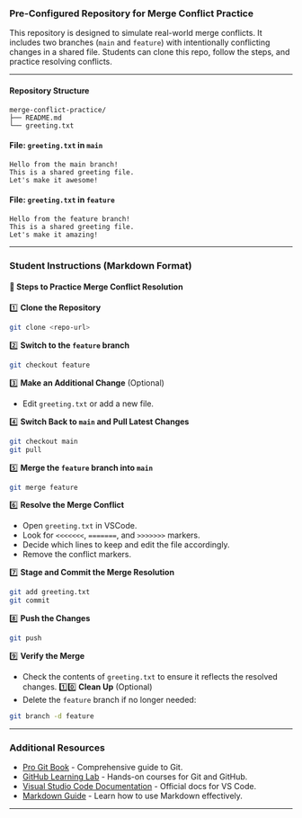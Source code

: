### Pre-Configured Repository for Merge Conflict Practice

This repository is designed to simulate real-world merge conflicts. It includes two branches (`main` and `feature`) with intentionally conflicting changes in a shared file. Students can clone this repo, follow the steps, and practice resolving conflicts.

---

#### Repository Structure

```
merge-conflict-practice/
├── README.md
└── greeting.txt
```

#### File: `greeting.txt` in `main`

```
Hello from the main branch!
This is a shared greeting file.
Let's make it awesome!
```

#### File: `greeting.txt` in `feature`

```
Hello from the feature branch!
This is a shared greeting file.
Let's make it amazing!
```

---

### Student Instructions (Markdown Format)

#### 📝 Steps to Practice Merge Conflict Resolution

1️⃣ **Clone the Repository**

```bash
git clone <repo-url>
```

2️⃣ **Switch to the `feature` branch**

```bash
git checkout feature
```

3️⃣ **Make an Additional Change** (Optional)

* Edit `greeting.txt` or add a new file.

4️⃣ **Switch Back to `main` and Pull Latest Changes**

```bash
git checkout main
git pull
```

5️⃣ **Merge the `feature` branch into `main`**

```bash
git merge feature
```

6️⃣ **Resolve the Merge Conflict**

* Open `greeting.txt` in VSCode.
* Look for `<<<<<<<`, `=======`, and `>>>>>>>` markers.
* Decide which lines to keep and edit the file accordingly.
* Remove the conflict markers.

7️⃣ **Stage and Commit the Merge Resolution**

```bash
git add greeting.txt
git commit
```

8️⃣ **Push the Changes**

```bash
git push
```

9️⃣ **Verify the Merge**      

* Check the contents of `greeting.txt` to ensure it reflects the resolved changes.
1️⃣0️⃣ **Clean Up** (Optional)
* Delete the `feature` branch if no longer needed:

```bash
git branch -d feature
```
---
### Additional Resources        
- [Pro Git Book](https://git-scm.com/book/en/v2) - Comprehensive guide to Git.
- [GitHub Learning Lab](https://lab.github.com/) - Hands-on courses for Git and GitHub.
- [Visual Studio Code Documentation](https://code.visualstudio.com/docs) - Official docs for VS Code.
- [Markdown Guide](https://www.markdownguide.org/) - Learn how to use Markdown effectively.
---
